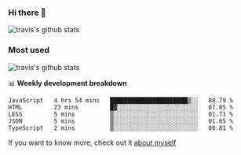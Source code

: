 ### Hi there 👋

<!--
**HondryTravis/HondryTravis** is a ✨ _special_ ✨ repository because its `README.md` (this file) appears on your GitHub profile.

Here are some ideas to get you started:

- 🔭 I’m currently working on ...
- 🌱 I’m currently learning ...
- 👯 I’m looking to collaborate on ...
- 🤔 I’m looking for help with ...
- 💬 Ask me about ...
- 📫 How to reach me: ...
- 😄 Pronouns: ...
- ⚡ Fun fact: ...
-->

![travis's github stats](https://github-readme-stats.vercel.app/api?username=HondryTravis&hide=stars)
### Most used
![travis's github stats](https://github-readme-stats.anuraghazra1.vercel.app/api/top-langs/?username=HondryTravis&layout=compact&hide_title=true)

📊 **Weekly development breakdown**

<!--START_SECTION:waka-->
```text
JavaScript   4 hrs 54 mins   ██████████████████████▒░░   88.79 % 
HTML         23 mins         █▓░░░░░░░░░░░░░░░░░░░░░░░   07.05 % 
LESS         5 mins          ▒░░░░░░░░░░░░░░░░░░░░░░░░   01.71 % 
JSON         5 mins          ▒░░░░░░░░░░░░░░░░░░░░░░░░   01.65 % 
TypeScript   2 mins          ▒░░░░░░░░░░░░░░░░░░░░░░░░   00.81 % 
```
<!--END_SECTION:waka-->

If you want to know more, check out it [about myself](https://hondrytravis.github.io/)
